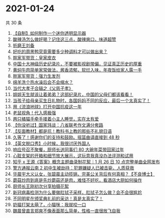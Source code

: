 # 2021-01-24

共 30 条

<!-- BEGIN ZHIHUVIDEO -->
<!-- 最后更新时间 Sun Jan 24 2021 21:42:04 GMT+0800 (CST) -->
1. [【自制】如何制作一个迷你透明显示器](https://www.zhihu.com/zvideo/1336472161574772736)
1. [酸辣汤怎么做好喝？记住这三点，酸辣爽口，味道超赞](https://www.zhihu.com/zvideo/1336383022066245632)
1. [折磨王刘备](https://www.zhihu.com/zvideo/1336619718334283776)
1. [好吃的周黑鸭究竟需要多少种调料才可以做出来？](https://www.zhihu.com/zvideo/1336739996271656960)
1. [胖家军带货：皇家皮衣](https://www.zhihu.com/zvideo/1336640566860226560)
1. [中国十大神级历史纪录片，不要被影视剧带偏，见证真正历史的厚重](https://www.zhihu.com/zvideo/1334800228810145792)
1. [黄焖牛肉简单家常做法，酱香浓郁，软烂入味，年夜饭给家人露一手](https://www.zhihu.com/zvideo/1336628630609915904)
1. [胖家军带货：强力生发剂](https://www.zhihu.com/zvideo/1336640952786853888)
1. [绵羊洗个热水澡后会不会缩水？](https://www.zhihu.com/zvideo/1336736059782868992)
1. [当代大孝子合辑之《父慈子孝》](https://www.zhihu.com/zvideo/1336727884699455489)
1. [姐姐天生就该让着弟弟？这部纪录片，中国的父母们都该看看！](https://www.zhihu.com/zvideo/1336257745747103745)
1. [当孩子给母亲买生日礼物时，各国妈妈不同的反应，最后一个太真实了！](https://www.zhihu.com/zvideo/1335640070054203392)
1. [用《流浪地球》打开中国抗疫这一年](https://www.zhihu.com/zvideo/1336413932429504512)
1. [老鼠视角！代入感极强](https://www.zhihu.com/zvideo/1336333106484482048)
1. [两只橘猫手牵手搂着小主人睡觉，实在太有爱](https://www.zhihu.com/zvideo/1336411930684944384)
1. [【你没听过】国家玮谈：八省联考作文满分套路](https://www.zhihu.com/zvideo/1336343731352190976)
1. [【反面教材】都是坑！教科书上教的那些不礼貌日语](https://www.zhihu.com/zvideo/1336376571020800000)
1. [久等了！感谢你们的支持和鼓励。摇篮曲请直接到 48 秒](https://www.zhihu.com/zvideo/1336599451091902464)
1. [【英文脱口秀】小时候，我很讨厌外国人](https://www.zhihu.com/zvideo/1336357170648895488)
1. [响应号召不聚餐，厨师长送同事们 80 大碗年菜带回家过年](https://www.zhihu.com/zvideo/1336300241767960576)
1. [心脏支架的开箱和细节放大展示，这玩意我真没办法评测和试用](https://www.zhihu.com/zvideo/1336298187271737344)
1. [知乎 x 王源《答案》概念主题曲录制花絮｜1 月 26 日 10 点完整单曲全网发布](https://www.zhihu.com/zvideo/1336277557092970496)
1. [警方通报云南 2 初中生被劫持：犯罪嫌疑人已被击毙，人质获救](https://www.zhihu.com/zvideo/1336039758666354688)
1. [华晨宇大义认女，张碧晨主动揽锅，完美公关背后有何真相？【不良博士】](https://www.zhihu.com/zvideo/1336376166416781312)
1. [蘑菇炒肉到底是先炒蘑菇还是肉，难怪不好吃，看酒店大厨如何操作](https://www.zhihu.com/zvideo/1336261991657484288)
1. [厨师长王刚初次分享拍摄花絮](https://www.zhihu.com/zvideo/1336349965258280960)
1. [新冠病毒检测为什么要做肛拭子采样，肛拭子怎么做？会不会很尴尬](https://www.zhihu.com/zvideo/1336302171580051456)
1. [不同明星在颁奖典礼前的采访！真是太真实了！](https://www.zhihu.com/zvideo/1335639801307848704)
1. [奶猫打架太萌了，小猫咪：我就咬一口](https://www.zhihu.com/zvideo/1335247055874985984)
1. [魏晨曾直言郑爽不像表面那么简单，性格一直很放飞自我](https://www.zhihu.com/zvideo/1335689700326543360)
<!-- END ZHIHUVIDEO -->
